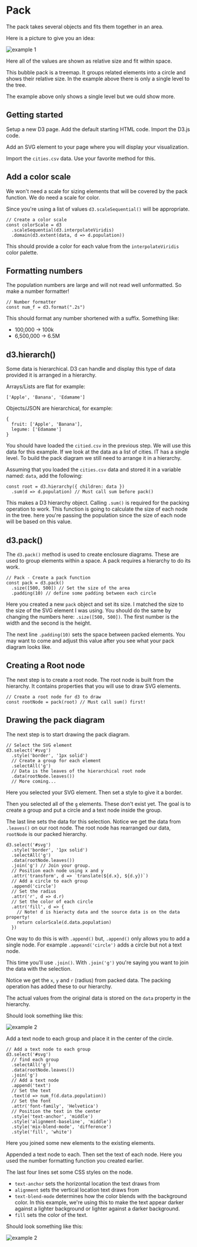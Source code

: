 # Pack

The pack takes several objects and fits them together in an area. 

Here is a picture to give you an idea:

![example 1](images/example-1.png)

Here all of the values are shown as relative size and fit within space. 

This bubble pack is a treemap. It groups related elements into a circle and shows their relative size. In the example above there is only a single level to the tree. 

The example above only shows a single level but we ould show more. 

## Getting started

Setup a new D3 page. Add the default starting HTML code. Import the D3.js code.

Add an SVG element to your page where you will display your visualization. 

Import the `cities.csv` data. Use your favorite method for this. 

## Add a color scale

We won't need a scale for sizing elements that will be covered by the pack function. We do need a scale for color. 

Since you're using a list of values `d3.scaleSequential()` will be appropriate. 

```JS
// Create a color scale 
const colorScale = d3
  .scaleSequential(d3.interpolateViridis)
  .domain(d3.extent(data, d => d.population))
```

This should provide a color for each value from the `interpolateViridis` color palette. 

## Formatting numbers

The population numbers are large and will not read well unformatted. So make a number formatter! 

```JS
// Number formatter
const num_f = d3.format(".2s")
```

This should format any number shortened with a suffix. Something like: 

- 100,000 -> 100k
- 6,500,000 -> 6.5M

## d3.hierarch()

Some data is hierarchical. D3 can handle and display this type of data provided it is arranged in a hierarchy. 

Arrays/Lists are flat for example: 

```
['Apple', 'Banana', 'Edamame']
```

Objects/JSON are hierarchical, for example: 

```
{
  fruit: ['Apple', 'Banana'],
  legume: ['Edamame']
}
```

You should have loaded the `citied.csv` in the previous step. We will use this data for this example. If we look at the data as a list of cities. IT has a single level. To build the pack diagram we still need to arrange it in a hierarchy. 

Assuming that you loaded the `cities.csv` data and stored it in a variable named: `data`, add the following: 

```JS
const root = d3.hierarchy({ children: data })
  .sum(d => d.population) // Must call sum before pack()
```

This makes a D3 hierarchy object. Calling `.sum()` is required for the packing operation to work. This function is going to calculate the size of each node in the tree. here you're passing the population since the size of each node will be based on this value. 

## d3.pack()

The `d3.pack()` method is used to create enclosure diagrams. These are used to group elements within a space. A pack requires a hierarchy to do its work. 

```JS
// Pack - Create a pack function
const pack = d3.pack()
  .size([500, 500]) // Set the size of the area
  .padding(10) // define some padding between each circle
```

Here you created a new `pack` object and set its size. I matched the size to the size of the SVG element I was using. You should do the same by changing the numbers here: `.size([500, 500])`. The first number is the width and the second is the height. 

The next line `.padding(10)` sets the space between packed elements. You may want to come and adjust this value after you see what your pack diagram looks like. 

## Creating a Root node

The next step is to create a root node. The root node is built from the hierarchy. It contains properties that you will use to draw SVG elements. 

```JS
// Create a root node for d3 to draw
const rootNode = pack(root) // Must call sum() first! 
```

## Drawing the pack diagram

The next step is to start drawing the pack diagram. 

```JS
// Select the SVG element 
d3.select('#svg')
  .style('border', '1px solid')
  // Create a group for each element
  .selectAll('g')
  // Data is the leaves of the hierarchical root node
  .data(rootNode.leaves())
  // More coming...
```

Here you selected your SVG element. Then set a style to give it a border. 

Then you selected all of the `g` elements. These don't exist yet. The goal is to create a group and put a circle and a text node inside the group. 

The last line sets the data for this selection. Notice we get the data from `.leaves()` on our root node. The root node has rearranged our data, `rootNode` is our packed hierarchy. 

```JS
d3.select('#svg')
  .style('border', '1px solid')
  .selectAll('g')
  .data(rootNode.leaves())
  .join('g') // Join your group. 
  // Position each node using x and y 
  .attr('transform', d => `translate(${d.x}, ${d.y})`)
  // Add a circle to each group
  .append('circle')
  // Set the radius
  .attr('r', d => d.r)
  // Set the color of each circle
  .attr('fill', d => {
    // Note! d is hieracty data and the source data is on the data property!
    return colorScale(d.data.population)
  })
```

One way to do this is with `.append()` but, `.append()` only allows you to add a single node. For example `.appeand('circle')` adds a circle but not a text node. 

This time you'll use `.join()`. With `.join('g')` you're saying you want to join the data with the selection. 

Notice we get the `x`, `y` and `r` (radius) from packed data. The packing operation has added these to our hierarchy. 

The actual values from the original data is stored on the `data` property in the hierarchy. 

Should look something like this: 

![example 2](images/example-2.png)

Add a text node to each group and place it in the center of the circle. 

```JS
// Add a text node to each group
d3.select('#svg')
  // find each group
  .selectAll('g')
  .data(rootNode.leaves())
  .join('g')
  // Add a text node
  .append('text')
  // Set the text
  .text(d => num_f(d.data.population))
  // Set the font 
  .attr('font-family', 'Helvetica')
  // Position the text in the center
  .style('text-anchor', 'middle')
  .style('alignment-baseline', 'middle')
  .style('mix-blend-mode', 'difference')
  .style('fill', 'white')
```

Here you joined some new elements to the existing elements. 

Appended a text node to each. Then set the text of each node. Here you used the number formatting function you created earlier. 

The last four lines set some CSS styles on the node. 

- `text-anchor` sets the horizontal location the text draws from
- `alignment` sets the vertical location text draws from
- `text-blend-mode` determines how the color blends with the background color. In this example, we're using this to make the text appear darker against a lighter background or lighter against a darker background. 
- `fill` sets the color of the text. 

Should look something like this: 

![example 2](images/example-3.png)

